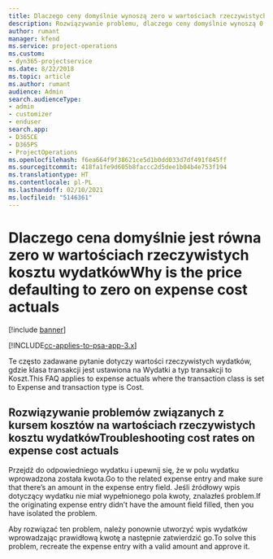 ```yaml
---
title: Dlaczego ceny domyślnie wynoszą zero w wartościach rzeczywistych kosztu wydatków?
description: Rozwiązywanie problemu, dlaczego ceny domyślnie wynoszą 0 w wartościach rzeczywistych kosztu wydatków.
author: rumant
manager: kfend
ms.service: project-operations
ms.custom:
- dyn365-projectservice
ms.date: 8/22/2018
ms.topic: article
ms.author: rumant
audience: Admin
search.audienceType:
- admin
- customizer
- enduser
search.app:
- D365CE
- D365PS
- ProjectOperations
ms.openlocfilehash: f6ea664f9f38621ce5d1b0dd033d7df491f845ff
ms.sourcegitcommit: 418fa1fe9d605b8faccc2d5dee1b04b4e753f194
ms.translationtype: HT
ms.contentlocale: pl-PL
ms.lasthandoff: 02/10/2021
ms.locfileid: "5146361"
---
```

# <a name="why-is-the-price-defaulting-to-zero-on-expense-cost-actuals"></a><span data-ttu-id="53187-103">Dlaczego cena domyślnie jest równa zero w wartościach rzeczywistych kosztu wydatków</span><span class="sxs-lookup"><span data-stu-id="53187-103">Why is the price defaulting to zero on expense cost actuals</span></span>

[!include [banner](../includes/psa-now-project-operations.md)]

[!INCLUDE[cc-applies-to-psa-app-3.x](../includes/cc-applies-to-psa-app-3x.md)]

<span data-ttu-id="53187-104">Te często zadawane pytanie dotyczy wartości rzeczywistych wydatków, gdzie klasa transakcji jest ustawiona na Wydatki a typ transakcji to Koszt.</span><span class="sxs-lookup"><span data-stu-id="53187-104">This FAQ applies to expense actuals where the transaction class is set to Expense and transaction type is Cost.</span></span>

## <a name="troubleshooting-cost-rates-on-expense-cost-actuals"></a><span data-ttu-id="53187-105">Rozwiązywanie problemów związanych z kursem kosztów na wartościach rzeczywistych kosztu wydatków</span><span class="sxs-lookup"><span data-stu-id="53187-105">Troubleshooting cost rates on expense cost actuals</span></span>

<span data-ttu-id="53187-106">Przejdź do odpowiedniego wydatku i upewnij się, że w polu wydatku wprowadzona została kwota.</span><span class="sxs-lookup"><span data-stu-id="53187-106">Go to the related expense entry and make sure that there’s an amount in the expense entry field.</span></span> <span data-ttu-id="53187-107">Jeśli źródłowy wpis dotyczący wydatku nie miał wypełnionego pola kwoty, znalazłeś problem.</span><span class="sxs-lookup"><span data-stu-id="53187-107">If the originating expense entry didn’t have the amount field filled, then you have isolated the problem.</span></span>
 
<span data-ttu-id="53187-108">Aby rozwiązać ten problem, należy ponownie utworzyć wpis wydatków wprowadzając prawidłową kwotę a następnie zatwierdzić go.</span><span class="sxs-lookup"><span data-stu-id="53187-108">To solve this problem, recreate the expense entry with a valid amount and approve it.</span></span>
